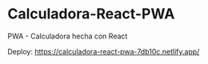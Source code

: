 # Calculadora-React-PWA
PWA - Calculadora hecha con React 

Deploy: https://calculadora-react-pwa-7db10c.netlify.app/
